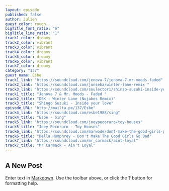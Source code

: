 ```yaml
---
layout: episode
published: false
author: Julien
guest_color: rough
bigTitle_font_ratio: "6"
bigTitle_line_ratio: "1"
track1_color: dreamy
track2_color: vibrant
track3_color: vibrant
track4_color: dreamy
track5_color: dreamy
track6_color: vibrant
track7_color: dreamy
category: "137"
guest_name: Esbe
track1_link: "https://soundcloud.com/jenova-7/jenova-7-mr-moods-faded"
track2_link: "https://soundcloud.com/junseba/winter-lane-remix "
track3_link: "https://soundcloud.com/soulector1/shinzo-suzuki-inside-your-love "
track1_title: "Jenova 7 & Mr. Moods - Faded "
track2_title: "DSK - Winter Lane (Nujabes Remix)"
track3_title: "Shingo Suzuki - Inside your love"
episode_URL: "http://mailta.pe/137/Esbe"
track4_link: "https://soundcloud.com/esbe1988/sing"
track4_title: "Esbe - Sing"
track5_link: "https://soundcloud.com/joeypecoraro/toy-houses"
track5_title: "Joey Pecoraro - Toy Houses"
track6_link: "https://soundcloud.com/marwode/dont-make-the-good-girls-go"
track6_title: "Della Humphrey - Don't Make The Good Girls Go Bad"
track7_link: "https://soundcloud.com/mr_carmack/aint-loyal"
track7_title: "Mr Carmack - Ain't Loyal"
---
```


## A New Post

Enter text in [Markdown](http://daringfireball.net/projects/markdown/). Use the toolbar above, or click the **?** button for formatting help.